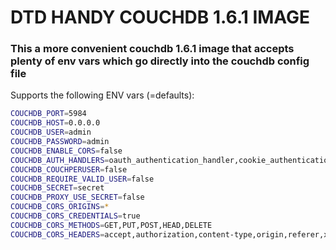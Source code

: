# DTD HANDY COUCHDB 1.6.1 IMAGE

### This a more convenient couchdb 1.6.1 image that accepts plenty of env vars which go directly into the couchdb config file ###

Supports the following ENV vars (=defaults):

```bash
COUCHDB_PORT=5984
COUCHDB_HOST=0.0.0.0
COUCHDB_USER=admin
COUCHDB_PASSWORD=admin
COUCHDB_ENABLE_CORS=false
COUCHDB_AUTH_HANDLERS=oauth_authentication_handler,cookie_authentication_handler,default_authentication_handler
COUCHDB_COUCHPERUSER=false
COUCHDB_REQUIRE_VALID_USER=false
COUCHDB_SECRET=secret
COUCHDB_PROXY_USE_SECRET=false
COUCHDB_CORS_ORIGINS=*
COUCHDB_CORS_CREDENTIALS=true
COUCHDB_CORS_METHODS=GET,PUT,POST,HEAD,DELETE
COUCHDB_CORS_HEADERS=accept,authorization,content-type,origin,referer,x-csrf-token
```

